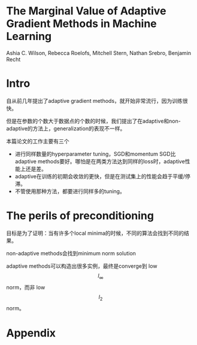 # The Marginal Value of Adaptive Gradient Methods in Machine Learning

Ashia C. Wilson, Rebecca Roelofs, Mitchell Stern, Nathan Srebro, Benjamin Recht

# Intro

自从前几年提出了adaptive gradient methods，就开始非常流行，因为训练很快。

但是在参数的个数大于数据点的个数的时候，我们提出了在adaptive和non-adaptive的方法上，generalization的表现不一样。

本篇论文的工作主要有三个

+ 进行同样数量的hyperparameter tuning，SGD和momentum SGD比adaptive methods要好。哪怕是在两类方法达到同样的loss时，adaptive性能上还是差。
+ adaptive在训练的初期会收敛的更快，但是在测试集上的性能会趋于平缓/停滞。
+ 不管使用那种方法，都要进行同样多的tuning。

# The perils of preconditioning

目标是为了证明：当有许多个local minima的时候，不同的算法会找到不同的结果。

non-adaptive methods会找到minimum norm solution

adaptive methods可以构造出很多实例，最终是converge到 low $$l_\infty$$ norm，而非 low $$l_2$$ norm。

# Appendix